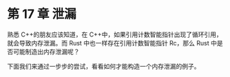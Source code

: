# 第 17 章 泄漏

熟悉 C++的朋友应该知道，在 C++中，如果引用计数智能指针出现了循环引用，就会导致内存泄漏。而 Rust 中也一样存在引用计数智能指针 Rc，那么 Rust 中是否可能制造出内存泄漏呢？

下面我们来通过一步步的尝试，看看如何才能构造一个内存泄漏的例子。
